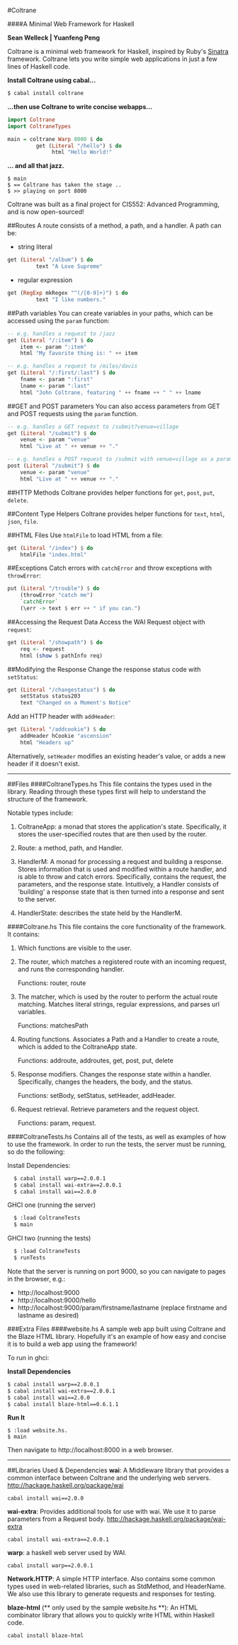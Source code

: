 #Coltrane

####A Minimal Web Framework for Haskell


**Sean Welleck | Yuanfeng Peng**

Coltrane is a minimal web framework for Haskell, inspired by
Ruby's [Sinatra](https://github.com/sinatra/sinatra/) framework. Coltrane lets you write simple
web applications in just a few lines of Haskell code. 

**Install Coltrane using cabal...**
```bash
$ cabal install coltrane
```

**...then use Coltrane to write concise webapps...**

```haskell
import Coltrane
import ColtraneTypes

main = coltrane Warp 8000 $ do
         get (Literal "/hello") $ do
              html "Hello World!"
```
**... and all that jazz.**
```
$ main
$ == Coltrane has taken the stage ..
$ >> playing on port 8000
```

Coltrane was built as a final project for CIS552: Advanced Programming,
and is now open-sourced!

##Routes
A route consists of a method, a path, and a handler. A path can be:
- string literal
```haskell
get (Literal "/album") $ do
         text "A Love Supreme"
```

- regular expression
```haskell
get (RegExp mkRegex "^(/[0-9]+)") $ do
         text "I like numbers."
```

##Path variables
You can create variables in your paths, which can be accessed
using the `param` function:
```haskell
-- e.g. handles a request to /jazz
get (Literal "/:item") $ do
    item <- param ":item"
    html "My favorite thing is: " ++ item

-- e.g. handles a request to /miles/davis
get (Literal "/:first/:last") $ do
    fname <- param ":first"
    lname <- param ":last"
    html "John Coltrane, featuring " ++ fname ++ " " ++ lname
```

##GET and POST parameters
You can also access parameters from GET and POST requests using the
`param` function.
```haskell
-- e.g. handles a GET request to /submit?venue=village
get (Literal "/submit") $ do
    venue <- param "venue"
    html "Live at " ++ venue ++ "."

-- e.g. handles a POST request to /submit with venue=village as a parameter
post (Literal "/submit") $ do
    venue <- param "venue"
    html "Live at " ++ venue ++ "."
```

##HTTP Methods
Coltrane provides helper functions for `get`, `post`, `put`, `delete`.


##Content Type Helpers
Coltrane provides helper functions for `text`, `html`, `json`, `file`.

##HTML Files
Use `htmlFile` to load HTML from a file:
```haskell
get (Literal "/index") $ do
    htmlFile "index.html"
```

##Exceptions
Catch errors with `catchError` and throw exceptions with `throwError`:
```haskell
put (Literal "/trouble") $ do
    (throwError "catch me")
    `catchError`
    (\err -> text $ err ++ " if you can.")

```

##Accessing the Request Data
Access the WAI Request object with `request`:
```haskell
get (Literal "/showpath") $ do 
    req <- request 
    html (show $ pathInfo req)
```
##Modifying the Response
Change the response status code with `setStatus`:

```haskell
get (Literal "/changestatus") $ do
    setStatus status203
    text "Changed on a Moment's Notice"
```
Add an HTTP header with `addHeader`:
```haskell
get (Literal "/addcookie") $ do
    addHeader hCookie "ascension"
    html "Headers up"
```

Alternatively, `setHeader` modifies an existing header's value, or adds a new header if it doesn't exist.

----
##Files
####ColtraneTypes.hs
This file contains the types used in the library. Reading through these
types first will help to understand the structure of the framework.

Notable types include: 
1. ColtraneApp: a monad that stores the application's state. Specifically,
   it stores the user-specified routes that are then used by the router.

2. Route: a method, path, and Handler. 

2. HandlerM: A monad for processing a request and building a response. 
   Stores information that is used and modified within a route handler, and
   is able to throw and catch errors.
   Specifically, contains the request, the parameters, and the response state.
   Intuitively, a Handler consists of 'building' a response state that is then
   turned into a response and sent to the server.

4. HandlerState: describes the state held by the HandlerM.

####Coltrane.hs
This file contains the core functionality of the framework. It contains:
1. Which functions are visible to the user. 

2. The router, which matches a registered route with an incoming request,
   and runs the corresponding handler.

   Functions: router, route

3. The matcher, which is used by the router to perform the actual route
   matching. Matches literal strings, regular expressions, and
   parses url variables.

   Functions: matchesPath

4. Routing functions. Associates a Path and a Handler to create a route,
   which is added to the ColtraneApp state.

   Functions: addroute, addroutes, get, post, put, delete

5. Response modifiers. Changes the response state within a handler. Specifically, changes the headers, the body, and the status.

   Functions: setBody, setStatus, setHeader, addHeader.

6. Request retrieval. Retrieve parameters and the request object.
   
   Functions: param, request.

####ColtraneTests.hs
Contains all of the tests, as well as examples of how to use the framework.
In order to run the tests, the server must be running, so do the following:

Install Dependencies:
```bash
  $ cabal install warp==2.0.0.1
  $ cabal install wai-extra==2.0.0.1
  $ cabal install wai==2.0.0
```
GHCI one (running the server)
```bash
  $ :load ColtraneTests
  $ main
```

GHCI two (running the tests)
```bash
  $ :load ColtraneTests
  $ runTests
```
  
Note that the server is running on port 9000, so you can navigate to pages in the browser, e.g.:
- http://localhost:9000
- http://localhost:9000/hello
- http://localhost:9000/param/firstname/lastname (replace firstname and lastname as desired)

###Extra Files
####website.hs
A sample web app built using Coltrane and the Blaze HTML library. Hopefully
it's an example of how easy and concise it is to build a web app using the framework!

To run in ghci:

**Install Dependencies**
```bash
$ cabal install warp==2.0.0.1
$ cabal install wai-extra==2.0.0.1
$ cabal install wai==2.0.0
$ cabal install blaze-html==0.6.1.1
```
**Run It**
```
$ :load website.hs. 
$ main
```
  Then navigate to http://localhost:8000 in a web browser.

---
##Libraries Used & Dependencies
**wai**: A Middleware library that provides a common interface between Coltrane and the underlying web servers.
    http://hackage.haskell.org/package/wai
    
    cabal install wai==2.0.0

**wai-extra**: Provides additional tools for use with wai. We use it to parse
parameters from a Request body. 
  http://hackage.haskell.org/package/wai-extra
    
    cabal install wai-extra==2.0.0.1

**warp**: a haskell web server used by WAI.

    cabal install warp==2.0.0.1

**Network.HTTP**: A simple HTTP interface. Also contains some common types used
in web-related libraries, such as StdMethod, and HeaderName. We also use 
this library to generate requests and responses for testing.

**blaze-html** (** only used by the sample website.hs **): An HTML combinator
library that allows you to quickly write HTML within Haskell code.
```
cabal install blaze-html
```
